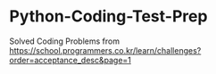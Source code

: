 # Python-Coding-Test-Prep
Solved Coding Problems from https://school.programmers.co.kr/learn/challenges?order=acceptance_desc&page=1
